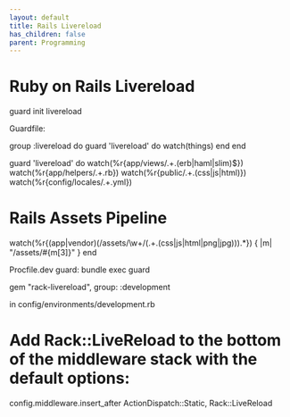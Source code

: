 ```yaml
---
layout: default
title: Rails Livereload
has_children: false
parent: Programming
---
```


# Ruby on Rails Livereload


guard init livereload

Guardfile:

group :livereload do
  guard 'livereload' do
    watch(things)
  end
end

guard 'livereload' do
  watch(%r{app/views/.+\.(erb|haml|slim)$})
  watch(%r{app/helpers/.+\.rb})
  watch(%r{public/.+\.(css|js|html)})
  watch(%r{config/locales/.+\.yml})
  # Rails Assets Pipeline
  watch(%r{(app|vendor)(/assets/\w+/(.+\.(css|js|html|png|jpg))).*}) { |m| "/assets/#{m[3]}" }
end


Procfile.dev
guard: bundle exec guard

gem "rack-livereload", group: :development


in config/environments/development.rb
  # Add Rack::LiveReload to the bottom of the middleware stack with the default options:
  config.middleware.insert_after ActionDispatch::Static, Rack::LiveReload

